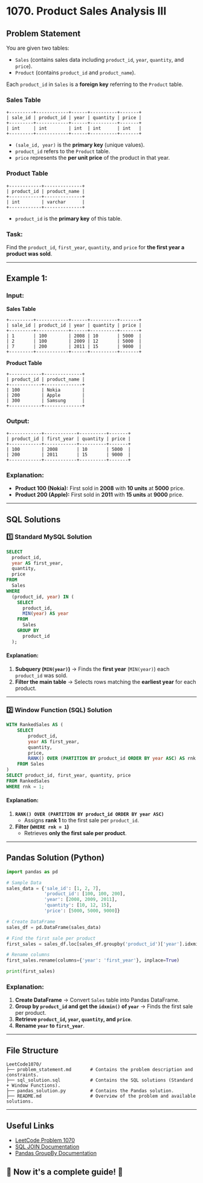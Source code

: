 
# **1070. Product Sales Analysis III**

## **Problem Statement**
You are given two tables:

- `Sales` (contains sales data including `product_id`, `year`, `quantity`, and `price`).  
- `Product` (contains `product_id` and `product_name`).

Each `product_id` in `Sales` is a **foreign key** referring to the `Product` table.

### **Sales Table**
```
+---------+------------+------+----------+-------+
| sale_id | product_id | year | quantity | price |
+---------+------------+------+----------+-------+
| int     | int        | int  | int      | int   |
+---------+------------+------+----------+-------+
```
- `(sale_id, year)` is the **primary key** (unique values).
- `product_id` refers to the `Product` table.
- `price` represents the **per unit price** of the product in that year.

### **Product Table**
```
+------------+--------------+
| product_id | product_name |
+------------+--------------+
| int        | varchar      |
+------------+--------------+
```
- `product_id` is the **primary key** of this table.

### **Task:**
Find the `product_id`, `first_year`, `quantity`, and `price` for **the first year a product was sold**.

---

## **Example 1:**

### **Input:**
**Sales Table**
```
+---------+------------+------+----------+-------+
| sale_id | product_id | year | quantity | price |
+---------+------------+------+----------+-------+
| 1       | 100        | 2008 | 10       | 5000  |
| 2       | 100        | 2009 | 12       | 5000  |
| 7       | 200        | 2011 | 15       | 9000  |
+---------+------------+------+----------+-------+
```

**Product Table**
```
+------------+--------------+
| product_id | product_name |
+------------+--------------+
| 100        | Nokia        |
| 200        | Apple        |
| 300        | Samsung      |
+------------+--------------+
```

### **Output:**
```
+------------+------------+----------+-------+
| product_id | first_year | quantity | price |
+------------+------------+----------+-------+
| 100        | 2008       | 10       | 5000  |
| 200        | 2011       | 15       | 9000  |
+------------+------------+----------+-------+
```

### **Explanation:**
- **Product 100 (Nokia):** First sold in **2008** with **10 units** at **5000** price.
- **Product 200 (Apple):** First sold in **2011** with **15 units** at **9000** price.

---

## **SQL Solutions**

### **1️⃣ Standard MySQL Solution**
```sql
SELECT 
  product_id, 
  year AS first_year, 
  quantity, 
  price 
FROM 
  Sales 
WHERE 
  (product_id, year) IN (
    SELECT 
      product_id, 
      MIN(year) AS year 
    FROM 
      Sales 
    GROUP BY 
      product_id
  );
```
#### **Explanation:**
1. **Subquery (`MIN(year)`)** → Finds the **first year** (`MIN(year)`) each `product_id` was sold.
2. **Filter the main table** → Selects rows matching the **earliest year** for each product.

---

### **2️⃣ Window Function (SQL) Solution**
```sql
WITH RankedSales AS (
    SELECT 
        product_id, 
        year AS first_year, 
        quantity, 
        price,
        RANK() OVER (PARTITION BY product_id ORDER BY year ASC) AS rnk
    FROM Sales
)
SELECT product_id, first_year, quantity, price
FROM RankedSales
WHERE rnk = 1;
```
#### **Explanation:**
1. **`RANK() OVER (PARTITION BY product_id ORDER BY year ASC)`**  
   - Assigns **rank 1** to the first sale per `product_id`.
2. **Filter (`WHERE rnk = 1`)**  
   - Retrieves **only the first sale per product**.

---

## **Pandas Solution (Python)**
```python
import pandas as pd

# Sample Data
sales_data = {'sale_id': [1, 2, 7], 
              'product_id': [100, 100, 200], 
              'year': [2008, 2009, 2011], 
              'quantity': [10, 12, 15], 
              'price': [5000, 5000, 9000]}

# Create DataFrame
sales_df = pd.DataFrame(sales_data)

# Find the first sale per product
first_sales = sales_df.loc[sales_df.groupby('product_id')['year'].idxmin(), ['product_id', 'year', 'quantity', 'price']]

# Rename columns
first_sales.rename(columns={'year': 'first_year'}, inplace=True)

print(first_sales)
```

### **Explanation:**
1. **Create DataFrame** → Convert `Sales` table into Pandas DataFrame.
2. **Group by `product_id` and get the `idxmin()` of `year`** → Finds the first sale per product.
3. **Retrieve `product_id`, `year`, `quantity`, and `price`**.
4. **Rename `year` to `first_year`**.

---

## **File Structure**
```
LeetCode1070/
├── problem_statement.md       # Contains the problem description and constraints.
├── sql_solution.sql           # Contains the SQL solutions (Standard + Window Functions).
├── pandas_solution.py         # Contains the Pandas solution.
├── README.md                  # Overview of the problem and available solutions.
```

---

## **Useful Links**
- [LeetCode Problem 1070](https://leetcode.com/problems/product-sales-analysis-iii/)
- [SQL JOIN Documentation](https://www.w3schools.com/sql/sql_join.asp)
- [Pandas GroupBy Documentation](https://pandas.pydata.org/docs/reference/api/pandas.DataFrame.groupby.html)


## 🚀 **Now it's a complete guide!** 🚀